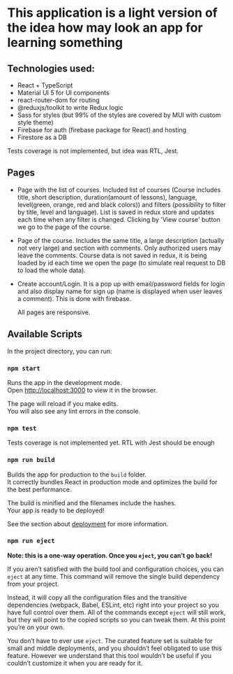 # This application is a light version of the idea how may look an app for learning something

## Technologies used:
 - React + TypeScript
 - Material UI 5 for UI components
 - react-router-dom for routing
 - @reduxjs/toolkit to write Redux logic
 - Sass for styles (but 99% of the styles are covered by MUI with custom style theme)
 - Firebase for auth (firebase package for React) and hosting
 - Firestore as a DB

Tests coverage is not implemented, but idea was RTL, Jest.

## Pages
 - Page with the list of courses. Included list of courses (Course includes title, short description,
   duration(amount of lessons), language, level(green, orange, red and black colors)) and filters (possibility to filter by title, level and language).
   List is saved in redux store and updates each time when any filter is changed. Clicking by 'View course' button we go to the page of the course.
 - Page of the course. Includes the same title, a large description (actually not very large) and section with comments.
   Only authorized users may leave the comments. Course data is not saved in redux, it is being loaded by id each time we open the page
   (to simulate real request to DB to load the whole data).
 - Create account/Login. It is a pop up with email/password fields for login and also display name for sign up (name is displayed when user leaves a comment).
   This is done with firebase.

   All pages are responsive.

## Available Scripts

In the project directory, you can run:

### `npm start`

Runs the app in the development mode.\
Open [http://localhost:3000](http://localhost:3000) to view it in the browser.

The page will reload if you make edits.\
You will also see any lint errors in the console.

### `npm test`

Tests coverage is not implemented yet. RTL with Jest should be enough

### `npm run build`

Builds the app for production to the `build` folder.\
It correctly bundles React in production mode and optimizes the build for the best performance.

The build is minified and the filenames include the hashes.\
Your app is ready to be deployed!

See the section about [deployment](https://facebook.github.io/create-react-app/docs/deployment) for more information.

### `npm run eject`

**Note: this is a one-way operation. Once you `eject`, you can’t go back!**

If you aren’t satisfied with the build tool and configuration choices, you can `eject` at any time. This command will remove the single build dependency from your project.

Instead, it will copy all the configuration files and the transitive dependencies (webpack, Babel, ESLint, etc) right into your project so you have full control over them. All of the commands except `eject` will still work, but they will point to the copied scripts so you can tweak them. At this point you’re on your own.

You don’t have to ever use `eject`. The curated feature set is suitable for small and middle deployments, and you shouldn’t feel obligated to use this feature. However we understand that this tool wouldn’t be useful if you couldn’t customize it when you are ready for it.
